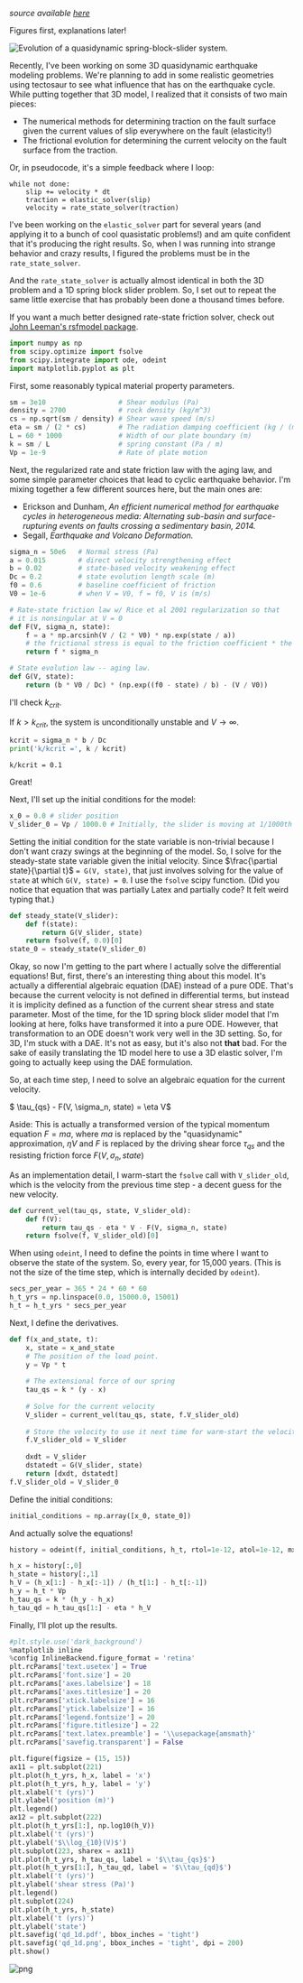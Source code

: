 
*source available [here](block_slider.ipynb)*

Figures first, explanations later!

<img src="qd_1d.png" alt="Evolution of a quasidynamic spring-block-slider system."/>

Recently, I've been working on some 3D quasidynamic earthquake modeling problems. We're planning to add in some realistic geometries using tectosaur to see what influence that has on the earthquake cycle. While putting together that 3D model, I realized that it consists of two main pieces:

* The numerical methods for determining traction on the fault surface given the current values of slip everywhere on the fault (elasticity!)
* The frictional evolution for determining the current velocity on the fault surface from the traction.

Or, in pseudocode, it's a simple feedback where I loop: 
```
while not done:
    slip += velocity * dt
    traction = elastic_solver(slip)
    velocity = rate_state_solver(traction)
```

I've been working on the `elastic_solver` part for several years (and applying it to a bunch of cool quasistatic problems!) and am quite confident that it's producing the right results. So, when I was running into strange behavior and crazy results, I figured the problems must be in the `rate_state_solver`. 

And the `rate_state_solver` is actually almost identical in both the 3D problem and a 1D spring block slider problem. So, I set out to repeat the same little exercise that has probably been done a thousand times before. 

If you want a much better designed rate-state friction solver, check out [John Leeman's rsfmodel package](https://github.com/jrleeman/rsfmodel).


```python
import numpy as np
from scipy.optimize import fsolve
from scipy.integrate import ode, odeint
import matplotlib.pyplot as plt
```

First, some reasonably typical material property parameters.


```python
sm = 3e10                  # Shear modulus (Pa)
density = 2700             # rock density (kg/m^3)
cs = np.sqrt(sm / density) # Shear wave speed (m/s)
eta = sm / (2 * cs)        # The radiation damping coefficient (kg / (m^2 * s))
L = 60 * 1000              # Width of our plate boundary (m)
k = sm / L                 # spring constant (Pa / m)
Vp = 1e-9                  # Rate of plate motion
```

Next, the regularized rate and state friction law with the aging law, and some simple parameter choices that lead to cyclic earthquake behavior. I'm mixing together a few different sources here, but the main ones are:

* Erickson and Dunham, *An efficient numerical method for earthquake cycles in heterogeneous media: Alternating sub-basin and surface-rupturing events on faults crossing a sedimentary basin, 2014.*
* Segall, *Earthquake and Volcano Deformation.*


```python
sigma_n = 50e6   # Normal stress (Pa)
a = 0.015        # direct velocity strengthening effect
b = 0.02         # state-based velocity weakening effect
Dc = 0.2         # state evolution length scale (m)
f0 = 0.6         # baseline coefficient of friction
V0 = 1e-6        # when V = V0, f = f0, V is (m/s)

# Rate-state friction law w/ Rice et al 2001 regularization so that 
# it is nonsingular at V = 0
def F(V, sigma_n, state):
    f = a * np.arcsinh(V / (2 * V0) * np.exp(state / a))
    # the frictional stress is equal to the friction coefficient * the normal stress.
    return f * sigma_n

# State evolution law -- aging law.
def G(V, state):
    return (b * V0 / Dc) * (np.exp((f0 - state) / b) - (V / V0))
```

I'll check $k_{crit}$. 

If $k > k_{crit}$, the system is unconditionally unstable and $V \to \infty$.


```python
kcrit = sigma_n * b / Dc 
print('k/kcrit =', k / kcrit)
```

    k/kcrit = 0.1


Great! 

Next, I'll set up the initial conditions for the model:


```python
x_0 = 0.0 # slider position
V_slider_0 = Vp / 1000.0 # Initially, the slider is moving at 1/1000th the plate rate.
```

Setting the initial condition for the state variable is non-trivial because I don't want crazy swings at the beginning of the model. So, I solve for the steady-state state variable given the initial velocity. Since $\frac{\partial state}{\partial t}$ `= G(V, state)`, that just involves solving for the value of `state` at which `G(V, state) = 0`. I use the `fsolve` scipy function. (Did you notice that equation that was partially Latex and partially code? It felt weird typing that.)


```python
def steady_state(V_slider):
    def f(state):
        return G(V_slider, state)
    return fsolve(f, 0.0)[0]
state_0 = steady_state(V_slider_0)
```

Okay, so now I'm getting to the part where I actually solve the differential equations! But, first, there's an interesting thing about this model. It's actually a differential algebraic equation (DAE) instead of a pure ODE. That's because the current velocity is not defined in differential terms, but instead it is implicity defined as a function of the current shear stress and state parameter. Most of the time, for the 1D spring block slider model that I'm looking at here, folks have transformed it into a pure ODE. However, that transformation to an ODE doesn't work very well in the 3D setting. So, for 3D, I'm stuck with a DAE. It's not as easy, but it's also not **that** bad. For the sake of easily translating the 1D model here to use a 3D elastic solver, I'm going to actually keep using the DAE formulation.

So, at each time step, I need to solve an algebraic equation for the current velocity. 

$ \tau_{qs} - F(V, \sigma_n, state) = \eta V$

Aside: This is actually a transformed version of the typical momentum equation $F = ma$, where $ma$ is replaced by the "quasidynamic" approximation, $\eta V$ and $F$ is replaced by the driving shear force $\tau_{qs}$ and the resisting friction force $F(V, \sigma_n, state)$

As an implementation detail, I warm-start the `fsolve` call with `V_slider_old`, which is the velocity from the previous time step - a decent guess for the new velocity.


```python
def current_vel(tau_qs, state, V_slider_old):
    def f(V):
        return tau_qs - eta * V - F(V, sigma_n, state)
    return fsolve(f, V_slider_old)[0]
```

When using `odeint`, I need to define the points in time where I want to observe the state of the system. So, every year, for 15,000 years. (This is not the size of the time step, which is internally decided by `odeint`).


```python
secs_per_year = 365 * 24 * 60 * 60
h_t_yrs = np.linspace(0.0, 15000.0, 15001)
h_t = h_t_yrs * secs_per_year
```

Next, I define the derivatives. 


```python
def f(x_and_state, t):
    x, state = x_and_state
    # The position of the load point.
    y = Vp * t 
    
    # The extensional force of our spring 
    tau_qs = k * (y - x) 
    
    # Solve for the current velocity
    V_slider = current_vel(tau_qs, state, f.V_slider_old) 
    
    # Store the velocity to use it next time for warm-start the velocity solver
    f.V_slider_old = V_slider 
    
    dxdt = V_slider
    dstatedt = G(V_slider, state)
    return [dxdt, dstatedt]
f.V_slider_old = V_slider_0
```

Define the initial conditions:


```python
initial_conditions = np.array([x_0, state_0])
```

And actually solve the equations!


```python
history = odeint(f, initial_conditions, h_t, rtol=1e-12, atol=1e-12, mxstep=5000)
```


```python
h_x = history[:,0]
h_state = history[:,1]
h_V = (h_x[1:] - h_x[:-1]) / (h_t[1:] - h_t[:-1])
h_y = h_t * Vp
h_tau_qs = k * (h_y - h_x)
h_tau_qd = h_tau_qs[1:] - eta * h_V
```

Finally, I'll plot up the results.


```python
#plt.style.use('dark_background')
%matplotlib inline
%config InlineBackend.figure_format = 'retina'
plt.rcParams['text.usetex'] = True
plt.rcParams['font.size'] = 20
plt.rcParams['axes.labelsize'] = 18
plt.rcParams['axes.titlesize'] = 20
plt.rcParams['xtick.labelsize'] = 16
plt.rcParams['ytick.labelsize'] = 16
plt.rcParams['legend.fontsize'] = 20
plt.rcParams['figure.titlesize'] = 22
plt.rcParams['text.latex.preamble'] = '\\usepackage{amsmath}'
plt.rcParams['savefig.transparent'] = False
```


```python
plt.figure(figsize = (15, 15))
ax11 = plt.subplot(221)
plt.plot(h_t_yrs, h_x, label = 'x')
plt.plot(h_t_yrs, h_y, label = 'y')
plt.xlabel('t (yrs)')
plt.ylabel('position (m)')
plt.legend()
ax12 = plt.subplot(222)
plt.plot(h_t_yrs[1:], np.log10(h_V))
plt.xlabel('t (yrs)')
plt.ylabel('$\\log_{10}(V)$')
plt.subplot(223, sharex = ax11)
plt.plot(h_t_yrs, h_tau_qs, label = '$\\tau_{qs}$')
plt.plot(h_t_yrs[1:], h_tau_qd, label = '$\\tau_{qd}$')
plt.xlabel('t (yrs)')
plt.ylabel('shear stress (Pa)')
plt.legend()
plt.subplot(224)
plt.plot(h_t_yrs, h_state)
plt.xlabel('t (yrs)')
plt.ylabel('state')
plt.savefig('qd_1d.pdf', bbox_inches = 'tight')
plt.savefig('qd_1d.png', bbox_inches = 'tight', dpi = 200)
plt.show()
```


![png](block_slider_files/block_slider_26_0.png)

